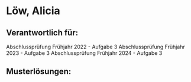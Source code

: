 # Löw, Alicia

## Verantwortlich für:

Abschlussprüfung Frühjahr 2022 - Aufgabe 3
Abschlussprüfung Frühjahr 2023 - Aufgabe 3
Abschlussprüfung Frühjahr 2024 - Aufgabe 3

## Musterlösungen: